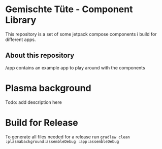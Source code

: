 # Gemischte Tüte - Component Library

This repository is a set of some jetpack compose components i build for different apps.

## About this repository

/app contains an example app to play around with the components

# Plasma background

Todo: add description here


# Build for Release
To generate all files needed for a release run
`gradlew clean :plasmabackground:assembleDebug :app:assembleDebug`